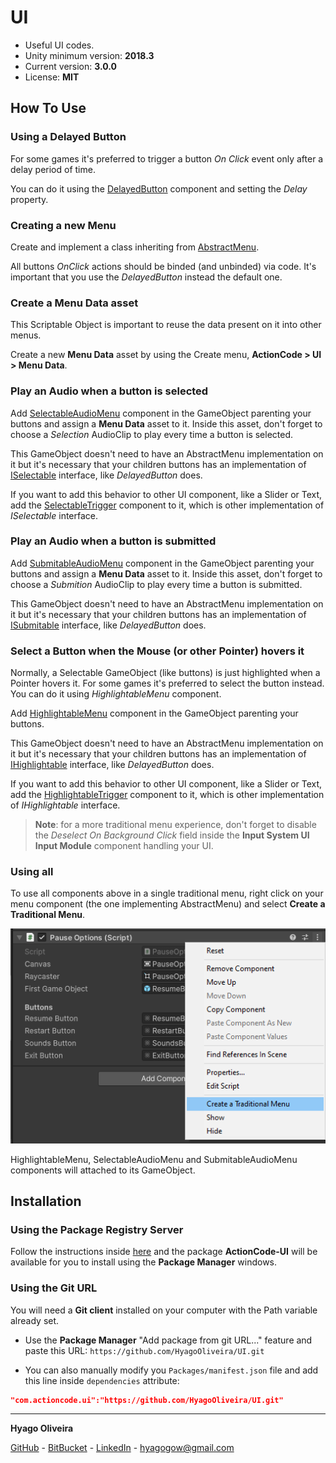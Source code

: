 # UI

* Useful UI codes.
* Unity minimum version: **2018.3**
* Current version: **3.0.0**
* License: **MIT**

## How To Use

### Using a Delayed Button

For some games it's preferred to trigger a button *On Click* event only after a delay period of time.

You can do it using the [DelayedButton](/Runtime/Buttons/DelayedButton.cs) component and 
setting the *Delay* property.

### Creating a new Menu

Create and implement a class inheriting from [AbstractMenu](/Runtime/Menus/AbstractMenu.cs). 

All buttons *OnClick* actions should be binded (and unbinded) via code.
It's important that you use the *DelayedButton* instead the default one.

### Create a Menu Data asset

This Scriptable Object is important to reuse the data present on it into other menus.

Create a new **Menu Data** asset by using the Create menu, **ActionCode > UI > Menu Data**.

### Play an Audio when a button is selected

Add [SelectableAudioMenu](/Runtime/Menus/SelectableAudioMenu.cs) component in the GameObject parenting your buttons and
assign a **Menu Data** asset to it. Inside this asset, don't forget to choose a *Selection* AudioClip to play every time a button is selected. 

This GameObject doesn't need to have an AbstractMenu implementation on it but it's necessary that your children buttons has
an implementation of [ISelectable](/Runtime/Interfaces/ISelectable.cs) interface, like *DelayedButton* does.

If you want to add this behavior to other UI component, like a Slider or Text, add the [SelectableTrigger](/Runtime/Triggers/SelectableTrigger.cs)
component to it, which is other implementation of *ISelectable* interface.

### Play an Audio when a button is submitted

Add [SubmitableAudioMenu](/Runtime/Menus/SubmitableAudioMenu.cs) component in the GameObject parenting your buttons and 
assign a **Menu Data** asset to it. Inside this asset, don't forget to choose a *Submition* AudioClip to play every time a button is submitted. 

This GameObject doesn't need to have an AbstractMenu implementation on it but it's necessary that your children buttons has
an implementation of [ISubmitable](/Runtime/Interfaces/ISubmitable.cs) interface, like *DelayedButton* does.

### Select a Button when the Mouse (or other Pointer) hovers it

Normally, a Selectable GameObject (like buttons) is just highlighted when a Pointer hovers it.
For some games it's preferred to select the button instead. You can do it using *HighlightableMenu* component.

Add [HighlightableMenu](/Runtime/Menus/HighlightableMenu.cs) component in the GameObject parenting your buttons.

This GameObject doesn't need to have an AbstractMenu implementation on it but it's necessary that your children buttons has
an implementation of [IHighlightable](/Runtime/Interfaces/IHighlightable.cs) interface, like *DelayedButton* does.

If you want to add this behavior to other UI component, like a Slider or Text, add the [HighlightableTrigger](/Runtime/Triggers/HighlightableTrigger.cs)
component to it, which is other implementation of *IHighlightable* interface.

>**Note**: for a more traditional menu experience, don't forget to disable the *Deselect On Background Click* field 
inside the **Input System UI Input Module** component handling your UI.

### Using all

To use all components above in a single traditional menu, right click on your menu component 
(the one implementing AbstractMenu) and select **Create a Traditional Menu**.

![Create a Traditional Menu](/Docs~/creating-traditional-menu.png "Create a Traditional Menu")

HighlightableMenu, SelectableAudioMenu and SubmitableAudioMenu components will attached to its GameObject.

## Installation

### Using the Package Registry Server

Follow the instructions inside [here](https://cutt.ly/ukvj1c8) and the package **ActionCode-UI** 
will be available for you to install using the **Package Manager** windows.

### Using the Git URL

You will need a **Git client** installed on your computer with the Path variable already set. 

- Use the **Package Manager** "Add package from git URL..." feature and paste this URL: `https://github.com/HyagoOliveira/UI.git`

- You can also manually modify you `Packages/manifest.json` file and add this line inside `dependencies` attribute: 

```json
"com.actioncode.ui":"https://github.com/HyagoOliveira/UI.git"
```

---

**Hyago Oliveira**

[GitHub](https://github.com/HyagoOliveira) -
[BitBucket](https://bitbucket.org/HyagoGow/) -
[LinkedIn](https://www.linkedin.com/in/hyago-oliveira/) -
<hyagogow@gmail.com>